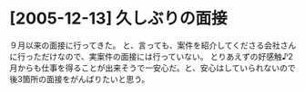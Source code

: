 # [2005-12-13] 久しぶりの面接


９月以来の面接に行ってきた。
と、言っても、案件を紹介してくださる会社さんに行っただけなので、実案件の面接には行っていない。
とりあえずの好感触♪2月からも仕事を得ることが出来そうで一安心だ。と、安心はしていられないので後3箇所の面接をがんばりたいと思う。

